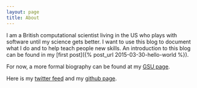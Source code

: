 ```yaml
---
layout: page
title: About
---
```


I am a British computational scientist living in the US who plays
with software until my science gets better. I want to use this blog
to document what I do and to help teach people new skills. An
introduction to this blog can be found in my [first post]({% post_url 2015-03-30-hello-world %}).

For now, a more formal biography can be found at my [GSU page](http://www.ni.gsu.edu/~rclewley/biosketch/index.html).

Here is my [twitter feed](https://twitter.com/robertclewley) and my [github page](https://github.com/robclewley).
